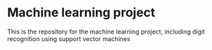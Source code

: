 # Machine learning project
This is the repository for the machine learning project, including digit recognition using support vector machines
